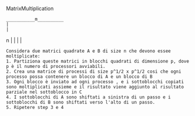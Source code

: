 MatrixMultiplication

	___________m__________
	|
	|
n	|
	|
	|
	|
	
	Considera due matrici quadrate A e B di size n che devono essee moltiplicate:
	1. Partiziona queste matrici in blocchi quadrati di dimensione p, dove p è il numero di processori avviabili.
	2. Crea una matrice di processi di size p^1/2 x p^1/2 cosi che ogni processo possa contenere un blocco di A e un blocco di B
	3. Ogni blocco è inviato ad ogni processo , e i sottoblocchi copiati sono moltiplicati assieme e il risultato viene aggiunto al risultato parziale nel sottoblocco in C
	4. I sottoblocchi di A sono shiftati a sinistra di un passo e i sottoblocchi di B sono shiftati verso l'alto di un passo.
	5. Ripetere step 3 e 4 